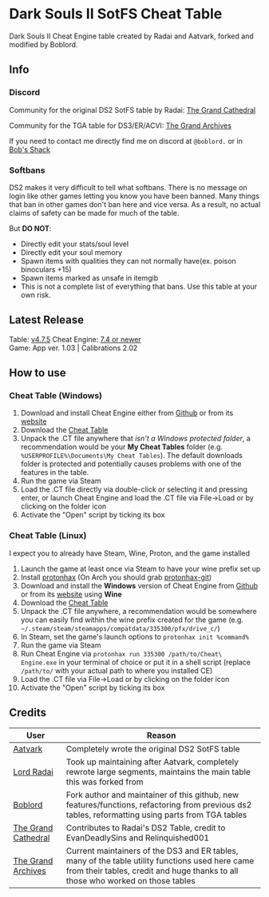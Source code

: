 # Dark Souls II SotFS Cheat Table
Dark Souls II Cheat Engine table created by Radai and Aatvark, forked and modified by Boblord.

## Info
### Discord
Community for the original DS2 SotFS table by Radai:
[The Grand Cathedral](https://discord.gg/mBf9mT2)

Community for the TGA table for DS3/ER/ACVI:
[The Grand Archives](https://discord.io/the-grand-archives)

If you need to contact me directly find me on discord at `@boblord.` or in [Bob's Shack](https://discord.gg/YAUChSMeRB)

### Softbans
DS2 makes it very difficult to tell what softbans. There is no message on login like other games letting you know you have been banned.
Many things that ban in other games don't ban here and vice versa. 
As a result, no actual claims of safety can be made for much of the table. 

But **DO NOT**:
- Directly edit your stats/soul level
- Directly edit your soul memory
- Spawn items with qualities they can not normally have(ex. poison binoculars +15)
- Spawn items marked as unsafe in itemgib
- This is not a complete list of everything that bans. Use this table at your own risk.

## Latest Release
Table: [v4.7.5](https://github.com/boblord14/Dark-Souls-2-SotFS-CT-Bob-Edition/releases/latest)
Cheat Engine: [7.4 or newer](https://github.com/cheat-engine/cheat-engine/releases)  
Game: App ver. 1.03 | Calibrations 2.02

## How to use
### Cheat Table (Windows)
1. Download and install Cheat Engine either from [Github](https://github.com/cheat-engine/cheat-engine/releases) or from its [website](https://cheatengine.org/) 
2. Download the [Cheat Table](https://github.com/boblord14/Dark-Souls-2-SotFS-CT-Bob-Edition/releases/latest)
3. Unpack the .CT file anywhere that *isn't a Windows protected folder*, a recommendation would be your **My Cheat Tables** folder (e.g. `%USERPROFILE%\Documents\My Cheat Tables`). The default downloads folder is protected and potentially causes problems with one of the features in the table.
4. Run the game via Steam 
5. Load the .CT file directly via double-click or selecting it and pressing enter, or launch Cheat Engine and load the .CT file via File->Load or by clicking on the folder icon
6. Activate the "Open" script by ticking its box
### Cheat Table (Linux)
I expect you to already have Steam, Wine, Proton, and the game installed
1. Launch the game at least once via Steam to have your wine prefix set up
2. Install [protonhax](https://github.com/jcnils/protonhax) (On Arch you should grab [protonhax-git](https://aur.archlinux.org/packages/protonhax-git))
3. Download and install the **Windows** version of Cheat Engine from [Github](https://github.com/cheat-engine/cheat-engine/releases) or from its [website](https://cheatengine.org/) using **Wine**
4. Download the [Cheat Table](https://github.com/boblord14/Dark-Souls-2-SotFS-CT-Bob-Edition/releases/latest)
5. Unpack the .CT file anywhere, a recommendation would be somewhere you can easily find within the wine prefix created for the game (e.g. `~/.steam/steam/steamapps/compatdata/335300/pfx/drive_c/`)
6. In Steam, set the game's launch options to `protonhax init %command%`
7. Run the game via Steam
8. Run Cheat Engine via `protonhax run 335300 /path/to/Cheat\ Engine.exe` in your terminal of choice or put it in a shell script (replace `/path/to/` with your actual path to where you installed CE)
9. Load the .CT file via File->Load or by clicking on the folder icon
10. Activate the "Open" script by ticking its box

## Credits

User | Reason               
------------------ | ---------------------
[Aatvark](https://gist.github.com/Atvaark) | Completely wrote the original DS2 SotFS table
[Lord Radai](https://github.com/LordRadai) | Took up maintaining after Aatvark, completely rewrote large segments, maintains the main table this was forked from
[Boblord](https://github.com/boblord14) | Fork author and maintainer of this github, new features/functions, refactoring from previous ds2 tables, reformatting using parts from TGA tables
[The Grand Cathedral](https://discord.gg/mBf9mT2) | Contributes to Radai's DS2 Table, credit to EvanDeadlySins and Relinquished001
[The Grand Archives](https://github.com/The-Grand-Archives) | Current maintainers of the DS3 and ER tables, many of the table utility functions used here came from their tables, credit and huge thanks to all those who worked on those tables
